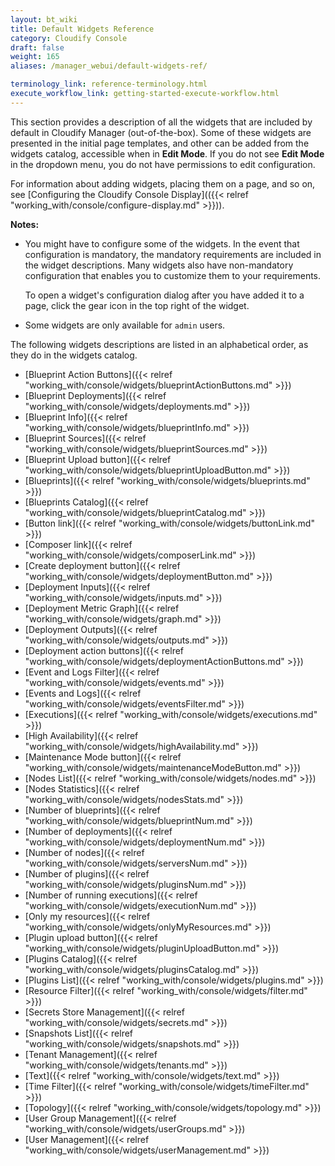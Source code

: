 ```yaml
---
layout: bt_wiki
title: Default Widgets Reference
category: Cloudify Console
draft: false
weight: 165
aliases: /manager_webui/default-widgets-ref/

terminology_link: reference-terminology.html
execute_workflow_link: getting-started-execute-workflow.html
---
```

This section provides a description of all the widgets that are included by default in Cloudify Manager (out-of-the-box). Some of these widgets are presented in the initial page templates, and other can be added from the widgets catalog, accessible when in **Edit Mode**.
If you do not see **Edit Mode** in the dropdown menu, you do not have permissions to edit configuration. 

For information about adding widgets, placing them on a page, and so on, see [Configuring the Cloudify Console Display](({{< relref "working_with/console/configure-display.md" >}})).

**Notes:**<br>

* You might have to configure some of the widgets. In the event that configuration is mandatory, the mandatory requirements are included in the widget descriptions. Many widgets also have non-mandatory configuration that enables you to customize them to your requirements.   

   To open a widget's configuration dialog after you have added it to a page, click the gear icon in the top right of the widget.

* Some widgets are only available for `admin` users. 

The following widgets descriptions are listed in an alphabetical order, as they do in the widgets catalog. 

* [Blueprint Action Buttons]({{< relref "working_with/console/widgets/blueprintActionButtons.md" >}})
* [Blueprint Deployments]({{< relref "working_with/console/widgets/deployments.md" >}})
* [Blueprint Info]({{< relref "working_with/console/widgets/blueprintInfo.md" >}})
* [Blueprint Sources]({{< relref "working_with/console/widgets/blueprintSources.md" >}})
* [Blueprint Upload button]({{< relref "working_with/console/widgets/blueprintUploadButton.md" >}})
* [Blueprints]({{< relref "working_with/console/widgets/blueprints.md" >}})
* [Blueprints Catalog]({{< relref "working_with/console/widgets/blueprintCatalog.md" >}})
* [Button link]({{< relref "working_with/console/widgets/buttonLink.md" >}})
* [Composer link]({{< relref "working_with/console/widgets/composerLink.md" >}})
* [Create deployment button]({{< relref "working_with/console/widgets/deploymentButton.md" >}})
* [Deployment Inputs]({{< relref "working_with/console/widgets/inputs.md" >}})
* [Deployment Metric Graph]({{< relref "working_with/console/widgets/graph.md" >}})
* [Deployment Outputs]({{< relref "working_with/console/widgets/outputs.md" >}})
* [Deployment action buttons]({{< relref "working_with/console/widgets/deploymentActionButtons.md" >}})
* [Event and Logs Filter]({{< relref "working_with/console/widgets/events.md" >}})
* [Events and Logs]({{< relref "working_with/console/widgets/eventsFilter.md" >}})
* [Executions]({{< relref "working_with/console/widgets/executions.md" >}})
* [High Availability]({{< relref "working_with/console/widgets/highAvailability.md" >}})
* [Maintenance Mode button]({{< relref "working_with/console/widgets/maintenanceModeButton.md" >}})
* [Nodes List]({{< relref "working_with/console/widgets/nodes.md" >}})
* [Nodes Statistics]({{< relref "working_with/console/widgets/nodesStats.md" >}})
* [Number of blueprints]({{< relref "working_with/console/widgets/blueprintNum.md" >}})
* [Number of deployments]({{< relref "working_with/console/widgets/deploymentNum.md" >}})
* [Number of nodes]({{< relref "working_with/console/widgets/serversNum.md" >}})
* [Number of plugins]({{< relref "working_with/console/widgets/pluginsNum.md" >}})
* [Number of running executions]({{< relref "working_with/console/widgets/executionNum.md" >}})
* [Only my resources]({{< relref "working_with/console/widgets/onlyMyResources.md" >}})
* [Plugin upload button]({{< relref "working_with/console/widgets/pluginUploadButton.md" >}})
* [Plugins Catalog]({{< relref "working_with/console/widgets/pluginsCatalog.md" >}})
* [Plugins List]({{< relref "working_with/console/widgets/plugins.md" >}})
* [Resource Filter]({{< relref "working_with/console/widgets/filter.md" >}})
* [Secrets Store Management]({{< relref "working_with/console/widgets/secrets.md" >}})
* [Snapshots List]({{< relref "working_with/console/widgets/snapshots.md" >}})
* [Tenant Management]({{< relref "working_with/console/widgets/tenants.md" >}})
* [Text]({{< relref "working_with/console/widgets/text.md" >}})
* [Time Filter]({{< relref "working_with/console/widgets/timeFilter.md" >}})
* [Topology]({{< relref "working_with/console/widgets/topology.md" >}})
* [User Group Management]({{< relref "working_with/console/widgets/userGroups.md" >}})
* [User Management]({{< relref "working_with/console/widgets/userManagement.md" >}})
